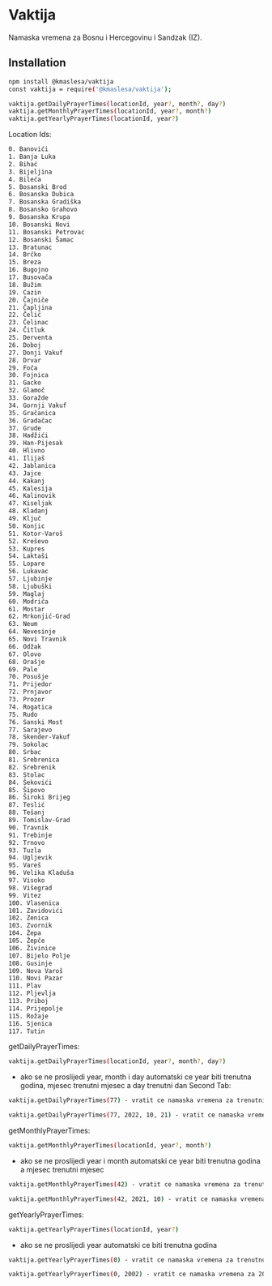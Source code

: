 # Vaktija

Namaska vremena za Bosnu i Hercegovinu i Sandzak (IZ).

## Installation

```sh
npm install @kmaslesa/vaktija
const vaktija = require('@kmaslesa/vaktija');
```
```sh
vaktija.getDailyPrayerTimes(locationId, year?, month?, day?)
vaktija.getMonthlyPrayerTimes(locationId, year?, month?)
vaktija.getYearlyPrayerTimes(locationId, year?)
```
Location Ids:
```sh
0. Banovići
1. Banja Luka
2. Bihać
3. Bijeljina
4. Bileća
5. Bosanski Brod
6. Bosanska Dubica
7. Bosanska Gradiška
8. Bosansko Grahovo
9. Bosanska Krupa
10. Bosanski Novi
11. Bosanski Petrovac
12. Bosanski Šamac
13. Bratunac
14. Brčko
15. Breza
16. Bugojno
17. Busovača
18. Bužim
19. Cazin
20. Čajniče
21. Čapljina
22. Čelić
23. Čelinac
24. Čitluk
25. Derventa
26. Doboj
27. Donji Vakuf
28. Drvar
29. Foča
30. Fojnica
31. Gacko
32. Glamoč
33. Goražde
34. Gornji Vakuf
35. Gračanica
36. Gradačac
37. Grude
38. Hadžići
39. Han-Pijesak
40. Hlivno
41. Ilijaš
42. Jablanica
43. Jajce
44. Kakanj
45. Kalesija
46. Kalinovik
47. Kiseljak
48. Kladanj
49. Ključ
50. Konjic
51. Kotor-Varoš
52. Kreševo
53. Kupres
54. Laktaši
55. Lopare
56. Lukavac
57. Ljubinje
58. Ljubuški
59. Maglaj
60. Modriča
61. Mostar
62. Mrkonjić-Grad
63. Neum
64. Nevesinje
65. Novi Travnik
66. Odžak
67. Olovo
68. Orašje
69. Pale
70. Posušje
71. Prijedor
72. Prnjavor
73. Prozor
74. Rogatica
75. Rudo
76. Sanski Most
77. Sarajevo
78. Skender-Vakuf
79. Sokolac
80. Srbac
81. Srebrenica
82. Srebrenik
83. Stolac
84. Šekovići
85. Šipovo
86. Široki Brijeg
87. Teslić
88. Tešanj
89. Tomislav-Grad
90. Travnik
91. Trebinje
92. Trnovo
93. Tuzla
94. Ugljevik
95. Vareš
96. Velika Kladuša
97. Visoko
98. Višegrad
99. Vitez
100. Vlasenica
101. Zavidovići
102. Zenica
103. Zvornik
104. Žepa
105. Žepče
106. Živinice
107. Bijelo Polje
108. Gusinje
109. Nova Varoš
110. Novi Pazar
111. Plav
112. Pljevlja
113. Priboj
114. Prijepolje
115. Rožaje
116. Sjenica
117. Tutin
```



getDailyPrayerTimes:

```sh
vaktija.getDailyPrayerTimes(locationId, year?, month?, day?) 
```
- ako se ne proslijedi year, month i day automatski ce year biti trenutna godina, mjesec trenutni mjesec a day trenutni dan
Second Tab:

```sh
vaktija.getDailyPrayerTimes(77) - vratit ce namaska vremena za trenutni dan za Sarajevo

vaktija.getDailyPrayerTimes(77, 2022, 10, 21) - vratit ce namaska vremena za 21.10.2022. godine za Sarajevo
```

getMonthlyPrayerTimes:
```sh
vaktija.getMonthlyPrayerTimes(locationId, year?, month?)
```
- ako se ne proslijedi year i month automatski ce year biti trenutna godina a mjesec trenutni mjesec

```sh
vaktija.getMonthlyPrayerTimes(42) - vratit ce namaska vremena za trenutni mjesec za Jablanicu

vaktija.getMonthlyPrayerTimes(42, 2021, 10) - vratit ce namaska vremena za 10. mjesec 2021. godine za Jablanicu
```

getYearlyPrayerTimes:
```sh
vaktija.getYearlyPrayerTimes(locationId, year?)
```
- ako se ne proslijedi year automatski ce biti trenutna godina

```sh
vaktija.getYearlyPrayerTimes(0) - vratit ce namaska vremena za trenutnu godinu za Banovice

vaktija.getYearlyPrayerTimes(0, 2002) - vratit ce namaska vremena za 2002. godinu za Banovice
```




